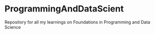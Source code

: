 # ProgrammingAndDataScient
Repository for all my learnings on Foundations in Programming and Data Science
